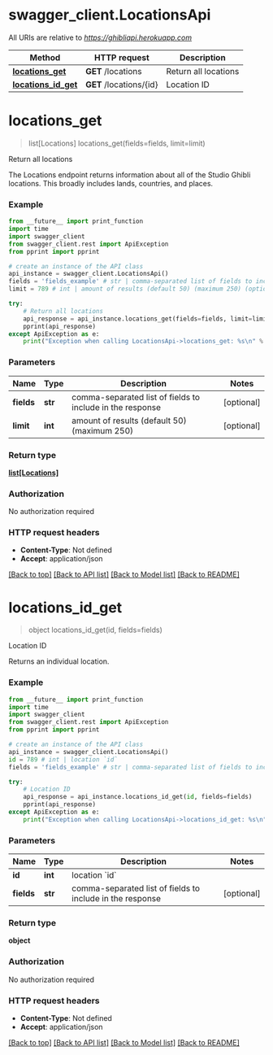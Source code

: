 # swagger_client.LocationsApi

All URIs are relative to *https://ghibliapi.herokuapp.com*

Method | HTTP request | Description
------------- | ------------- | -------------
[**locations_get**](LocationsApi.md#locations_get) | **GET** /locations | Return all locations
[**locations_id_get**](LocationsApi.md#locations_id_get) | **GET** /locations/{id} | Location ID


# **locations_get**
> list[Locations] locations_get(fields=fields, limit=limit)

Return all locations

The Locations endpoint returns information about all of the Studio Ghibli locations. This broadly includes lands, countries, and places. 

### Example
```python
from __future__ import print_function
import time
import swagger_client
from swagger_client.rest import ApiException
from pprint import pprint

# create an instance of the API class
api_instance = swagger_client.LocationsApi()
fields = 'fields_example' # str | comma-separated list of fields to include in the response (optional)
limit = 789 # int | amount of results (default 50) (maximum 250) (optional)

try:
    # Return all locations
    api_response = api_instance.locations_get(fields=fields, limit=limit)
    pprint(api_response)
except ApiException as e:
    print("Exception when calling LocationsApi->locations_get: %s\n" % e)
```

### Parameters

Name | Type | Description  | Notes
------------- | ------------- | ------------- | -------------
 **fields** | **str**| comma-separated list of fields to include in the response | [optional] 
 **limit** | **int**| amount of results (default 50) (maximum 250) | [optional] 

### Return type

[**list[Locations]**](Locations.md)

### Authorization

No authorization required

### HTTP request headers

 - **Content-Type**: Not defined
 - **Accept**: application/json

[[Back to top]](#) [[Back to API list]](../README.md#documentation-for-api-endpoints) [[Back to Model list]](../README.md#documentation-for-models) [[Back to README]](../README.md)

# **locations_id_get**
> object locations_id_get(id, fields=fields)

Location ID

Returns an individual location.

### Example
```python
from __future__ import print_function
import time
import swagger_client
from swagger_client.rest import ApiException
from pprint import pprint

# create an instance of the API class
api_instance = swagger_client.LocationsApi()
id = 789 # int | location `id`
fields = 'fields_example' # str | comma-separated list of fields to include in the response (optional)

try:
    # Location ID
    api_response = api_instance.locations_id_get(id, fields=fields)
    pprint(api_response)
except ApiException as e:
    print("Exception when calling LocationsApi->locations_id_get: %s\n" % e)
```

### Parameters

Name | Type | Description  | Notes
------------- | ------------- | ------------- | -------------
 **id** | **int**| location &#x60;id&#x60; | 
 **fields** | **str**| comma-separated list of fields to include in the response | [optional] 

### Return type

**object**

### Authorization

No authorization required

### HTTP request headers

 - **Content-Type**: Not defined
 - **Accept**: application/json

[[Back to top]](#) [[Back to API list]](../README.md#documentation-for-api-endpoints) [[Back to Model list]](../README.md#documentation-for-models) [[Back to README]](../README.md)

